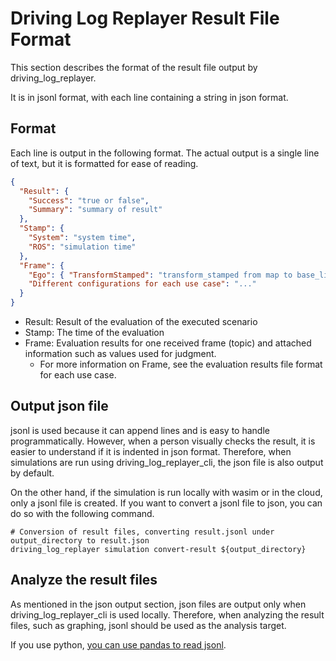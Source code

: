 # Driving Log Replayer Result File Format

This section describes the format of the result file output by driving_log_replayer.

It is in jsonl format, with each line containing a string in json format.

## Format

Each line is output in the following format.
The actual output is a single line of text, but it is formatted for ease of reading.

```json
{
  "Result": {
    "Success": "true or false",
    "Summary": "summary of result"
  },
  "Stamp": {
    "System": "system time",
    "ROS": "simulation time"
  },
  "Frame": {
    "Ego": { "TransformStamped": "transform_stamped from map to base_link" },
    "Different configurations for each use case": "..."
  }
}
```

- Result: Result of the evaluation of the executed scenario
- Stamp: The time of the evaluation
- Frame: Evaluation results for one received frame (topic) and attached information such as values used for judgment.
  - For more information on Frame, see the evaluation results file format for each use case.

## Output json file

jsonl is used because it can append lines and is easy to handle programmatically.
However, when a person visually checks the result, it is easier to understand if it is indented in json format.
Therefore, when simulations are run using driving_log_replayer_cli, the json file is also output by default.

On the other hand, if the simulation is run locally with wasim or in the cloud, only a jsonl file is created.
If you want to convert a jsonl file to json, you can do so with the following command.

```shell
# Conversion of result files, converting result.jsonl under output_directory to result.json
driving_log_replayer simulation convert-result ${output_directory}
```

## Analyze the result files

As mentioned in the json output section, json files are output only when driving_log_replayer_cli is used locally.
Therefore, when analyzing the result files, such as graphing, jsonl should be used as the analysis target.

If you use python, [you can use pandas to read jsonl](https://qiita.com/meshidenn/items/3ff72396fe85044bc74f).

